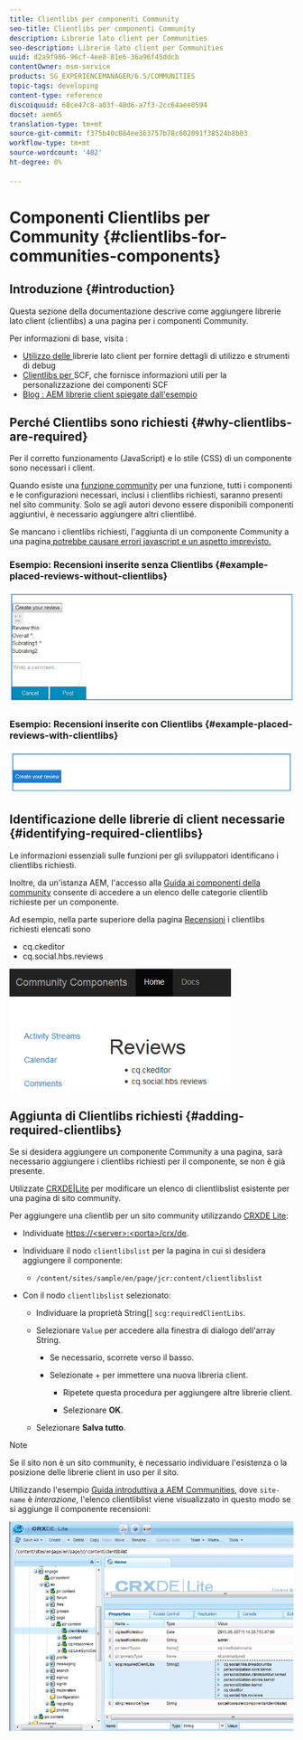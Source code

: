 ```yaml
---
title: Clientlibs per componenti Community
seo-title: Clientlibs per componenti Community
description: Librerie lato client per Communities
seo-description: Librerie lato client per Communities
uuid: d2a9f986-96cf-4ee8-81e6-36a96f45ddcb
contentOwner: msm-service
products: SG_EXPERIENCEMANAGER/6.5/COMMUNITIES
topic-tags: developing
content-type: reference
discoiquuid: 68ce47c8-a03f-40d6-a7f3-2cc64aee0594
docset: aem65
translation-type: tm+mt
source-git-commit: f375b40c084ee363757b78c602091f38524b8b03
workflow-type: tm+mt
source-wordcount: '402'
ht-degree: 0%

---
```



# Componenti Clientlibs per Community {#clientlibs-for-communities-components}

## Introduzione {#introduction}

Questa sezione della documentazione descrive come aggiungere librerie lato client (clientlibs) a una pagina per i componenti Community.

Per informazioni di base, visita :

* [Utilizzo delle ](/help/sites-developing/clientlibs.md) librerie lato client per fornire dettagli di utilizzo e strumenti di debug
* [Clientlibs per ](/help/communities/client-customize.md#clientlibs) SCF, che fornisce informazioni utili per la personalizzazione dei componenti SCF
* [Blog : AEM librerie client spiegate dall&#39;esempio](https://blogs.adobe.com/experiencedelivers/experience-management/clientlibs-explained-example/)

## Perché Clientlibs sono richiesti {#why-clientlibs-are-required}

Per il corretto funzionamento (JavaScript) e lo stile (CSS) di un componente sono necessari i client.

Quando esiste una [funzione community](/help/communities/functions.md) per una funzione, tutti i componenti e le configurazioni necessari, inclusi i clientlibs richiesti, saranno presenti nel sito community. Solo se agli autori devono essere disponibili componenti aggiuntivi, è necessario aggiungere altri clientlibé.

Se mancano i clientlibs richiesti, l&#39;aggiunta di un componente Community a una pagina[ potrebbe causare errori javascript e un aspetto imprevisto.](/help/communities/author-communities.md)

### Esempio: Recensioni inserite senza Clientlibs {#example-placed-reviews-without-clientlibs}

![valutazioni inserite](assets/placed-reviews.png)

### Esempio: Recensioni inserite con Clientlibs {#example-placed-reviews-with-clientlibs}

![recensioni-clientlibs](assets/reviews-clientlibs.png)

## Identificazione delle librerie di client necessarie {#identifying-required-clientlibs}

Le informazioni essenziali sulle funzioni per gli sviluppatori identificano i clientlibs richiesti.

Inoltre, da un&#39;istanza AEM, l&#39;accesso alla [Guida ai componenti della community](/help/communities/components-guide.md) consente di accedere a un elenco delle categorie clientlib richieste per un componente.

Ad esempio, nella parte superiore della pagina [Recensioni](https://localhost:4502/content/community-components/en/reviews.html) i clientlibs richiesti elencati sono

* cq.ckeditor
* cq.social.hbs.reviews

![clientlibs-review](assets/clientlibs-reviews.png)

## Aggiunta di Clientlibs richiesti {#adding-required-clientlibs}

Se si desidera aggiungere un componente Community a una pagina, sarà necessario aggiungere i clientlibs richiesti per il componente, se non è già presente.

Utilizzate [CRXDE|Lite](#using-crxde-lite) per modificare un elenco di clientlibslist esistente per una pagina di sito community.

Per aggiungere una clientlib per un sito community utilizzando [CRXDE Lite](/help/sites-developing/developing-with-crxde-lite.md):

* Individuate [https://&lt;server>:&lt;porta>/crx/de](https://localhost:4502/crx/de).
* Individuare il nodo `clientlibslist` per la pagina in cui si desidera aggiungere il componente:

   * `/content/sites/sample/en/page/jcr:content/clientlibslist`

* Con il nodo `clientlibslist` selezionato:

   * Individuare la proprietà String[] `scg:requiredClientLibs`.
   * Selezionare `Value` per accedere alla finestra di dialogo dell&#39;array String.

      * Se necessario, scorrete verso il basso.
      * Selezionate + per immettere una nuova libreria client.

         * Ripetete questa procedura per aggiungere altre librerie client.

         * Selezionare **OK**.
   * Selezionare **Salva tutto**.


>[!NOTE]
>
>Se il sito non è un sito community, è necessario individuare l&#39;esistenza o la posizione delle librerie client in uso per il sito.

Utilizzando l&#39;esempio [Guida introduttiva a  AEM Communities](/help/communities/getting-started.md), dove `site-name` è *interazione*, l&#39;elenco clientliblist viene visualizzato in questo modo se si aggiunge il componente recensioni:

![review-component](assets/review-component.png)

